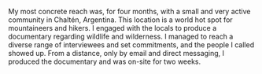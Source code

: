My most concrete reach was, for four months, with a small and very active community in Chaltén, Argentina.  This location is a world hot spot for mountaineers and hikers.
I engaged with the locals to produce a documentary regarding wildlife and wilderness.  I managed to reach a diverse range of interviewees and set commitments, and the people I called showed up.  From a distance, only by email and direct messaging, I produced the documentary and was on-site for two weeks.

